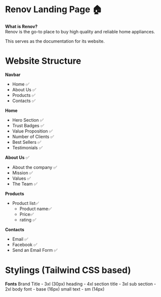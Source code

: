 # Renov Landing Page 🏠

**What is Renov?** <br>
Renov is the go-to place to buy high quality and reliable home appliances.

This serves as the documentation for its website.

# Website Structure
**Navbar** 
- Home ✅
- About Us ✅
- Products ✅
- Contacts ✅

**Home**
- Hero Section ✅
- Trust Badges ✅
- Value Proposition ✅
- Number of Clients ✅
- Best Sellers ✅
- Testimonials ✅

**About Us** ✅
- About the company ✅
- Mission ✅
- Values ✅
- The Team ✅

**Products**
- Product list✅
    - Product name✅
    - Price✅
    - rating ✅

**Contacts**
- Email ✅
- Facebook ✅
- Send an Email Form ✅


# Stylings (Tailwind CSS based)
**Fonts**
Brand Title - 3xl (30px)
heading - 4xl
section title - 3xl
sub section - 2xl
body font - base (16px)
small text - sm (14px)

